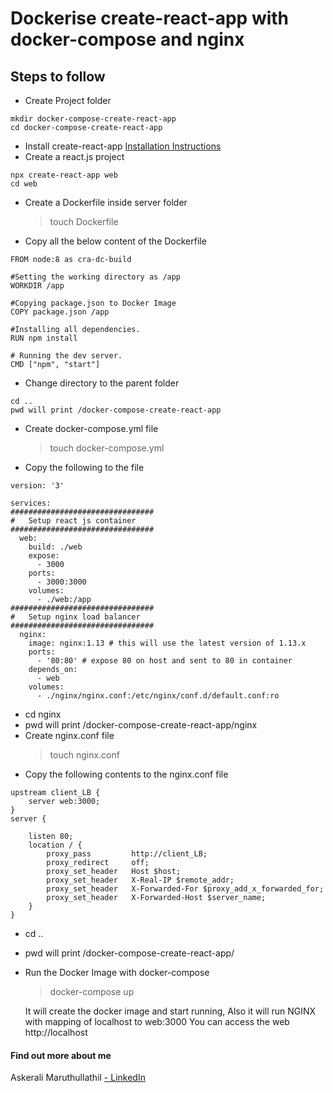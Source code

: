 # Dockerise create-react-app with docker-compose and nginx
## Steps to follow
* Create Project folder
```
mkdir docker-compose-create-react-app
cd docker-compose-create-react-app
```
* Install create-react-app  [Installation Instructions](https://github.com/facebook/create-react-app) 
* Create a react.js project 
```
npx create-react-app web
cd web
```
* Create a Dockerfile inside server folder
	> touch Dockerfile
* Copy all the below content of the Dockerfile
```
FROM node:8 as cra-dc-build

#Setting the working directory as /app
WORKDIR /app

#Copying package.json to Docker Image
COPY package.json /app

#Installing all dependencies.
RUN npm install

# Running the dev server.
CMD ["npm", "start"]
```
* Change directory to the parent folder 
```
cd ..
pwd will print /docker-compose-create-react-app
```
* Create docker-compose.yml file
	> touch docker-compose.yml
* Copy the following to the file
```
version: '3'

services:
################################
#   Setup react js container
################################
  web:
    build: ./web
    expose:
      - 3000
    ports:
      - 3000:3000
    volumes:
      - ./web:/app
################################
#   Setup nginx load balancer
################################
  nginx:
    image: nginx:1.13 # this will use the latest version of 1.13.x
    ports:
      - '80:80' # expose 80 on host and sent to 80 in container
    depends_on: 
      - web
    volumes:
      - ./nginx/nginx.conf:/etc/nginx/conf.d/default.conf:ro

```
* cd nginx
* pwd will print /docker-compose-create-react-app/nginx
* Create nginx.conf file
	> touch nginx.conf
* Copy the following contents to the nginx.conf file
```
upstream client_LB {
	server web:3000;
}
server {

	listen 80;
	location / {
		proxy_pass         http://client_LB;
		proxy_redirect     off;
		proxy_set_header   Host $host;
		proxy_set_header   X-Real-IP $remote_addr;
		proxy_set_header   X-Forwarded-For $proxy_add_x_forwarded_for;
		proxy_set_header   X-Forwarded-Host $server_name;
	}
}
```
* cd ..
* pwd will print /docker-compose-create-react-app/ 
* Run the Docker Image with docker-compose
	> docker-compose up

	It will create the docker image and start running, Also it will run NGINX with mapping of  localhost to web:3000
	You can access the web http://localhost

#### Find out more about me

Askerali Maruthullathil [ - LinkedIn](http://linkedin.com/in/askeralim) 
